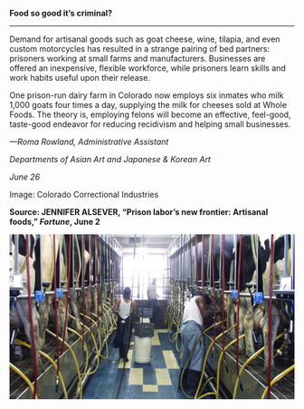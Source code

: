 **Food so good it’s criminal?**

****

Demand for artisanal goods such as goat cheese, wine, tilapia, and even custom motorcycles has resulted in a strange pairing of bed partners: prisoners working at small farms and manufacturers. Businesses are offered an inexpensive, flexible workforce, while prisoners learn skills and work habits useful upon their release. 

One prison-run dairy farm in Colorado now employs six inmates who milk 1,000 goats four times a day, supplying the milk for cheeses sold at Whole Foods. The theory is, employing felons will become an effective, feel-good, taste-good endeavor for reducing recidivism and helping small businesses.

*—Roma Rowland, Administrative Assistant*

*Departments of Asian Art and Japanese & Korean Art*

*June 26*

Image: Colorado Correctional Industries

**Source: JENNIFER ALSEVER, “Prison labor’s new frontier: Artisanal foods,” *Fortune*, June 2**

![](../images/14-06-25_45.10_prisonlaborEDIT-1.jpeg)

